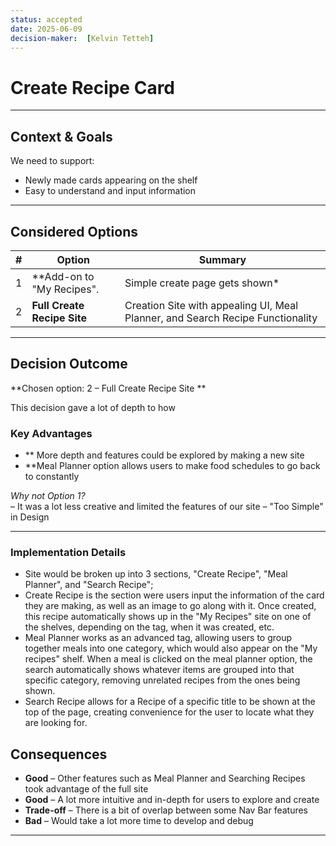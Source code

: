 ```yaml
---
status: accepted
date: 2025-06-09
decision-maker:  [Kelvin Tetteh]
---
```

# Create Recipe Card


---

## Context & Goals

We need to support:

* Newly made cards appearing on the shelf
* Easy to understand and input information

---

## Considered Options

|   #   | Option                                                | Summary                                                                                                            |
| :---: | ----------------------------------------------------- | ------------------------------------------------------------------------------------------------------------------ |
|   1   | **Add-on to "My Recipes".                              |  Simple create page gets shown*         
|   2   | **Full Create Recipe Site**                           |  Creation Site with appealing UI, Meal Planner, and Search Recipe Functionality                   

---

## Decision Outcome

**Chosen option: 2 – Full Create Recipe Site **

This decision gave a lot of depth to how 

### Key Advantages

* ** More depth and features could be explored by making a new site
* **Meal Planner option allows users to make food schedules to go back to constantly

*Why not Option 1?*   
– It was a lot less creative and limited the features of our site
– "Too Simple" in Design

---

### Implementation Details
- Site would be broken up into 3 sections, "Create Recipe", "Meal Planner", and "Search Recipe";
- Create Recipe is the section were users input the information of the card they are making, as well as an image to go along with it. Once created, this recipe automatically shows up in the "My Recipes" site on one of the shelves, depending on the tag, when it was created, etc.
- Meal Planner works as an advanced tag, allowing users to group together meals into one category, which would also appear on the "My recipes" shelf. When a meal is clicked on the meal planner option, the search automatically shows whatever items are grouped into that specific category, removing unrelated recipes from the ones being shown.
- Search Recipe allows for a Recipe of a specific title to be shown at the top of the page, creating convenience for the user to locate what they are looking for.


## Consequences

* **Good** –  Other features such as Meal Planner and Searching Recipes took advantage of the full site
* **Good** – A lot more intuitive and in-depth for users to explore and create
* **Trade-off** – There is a bit of overlap between some Nav Bar features 
* **Bad** – Would take a lot more time to develop and debug

---

